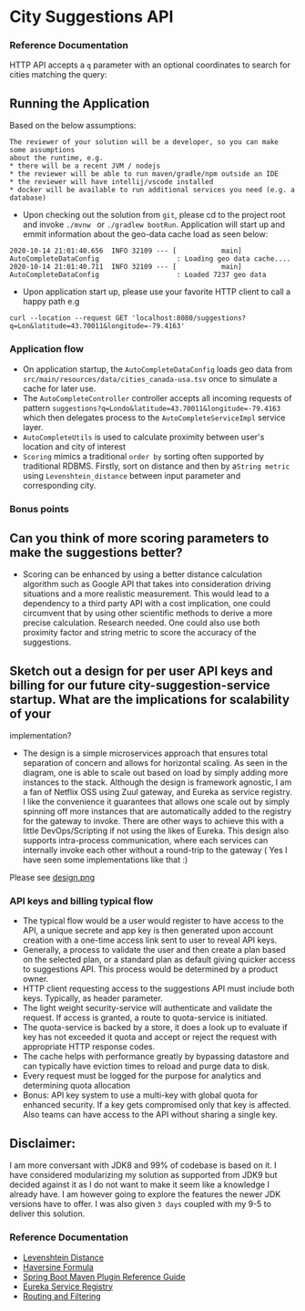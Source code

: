 # City Suggestions API

### Reference Documentation
HTTP API accepts a `q` parameter with an optional coordinates to search for cities matching the query:

## Running the Application
Based on the below assumptions: 
```
The reviewer of your solution will be a developer, so you can make some assumptions
about the runtime, e.g.
* there will be a recent JVM / nodejs
* the reviewer will be able to run maven/gradle/npm outside an IDE
* the reviewer will have intellij/vscode installed
* docker will be available to run additional services you need (e.g. a database)
```
* Upon checking out the solution from `git`, please cd to the project root and invoke `./mvnw ` or `./gradlew bootRun`. Application will start up and emmit information about the geo-data cache load as seen below:
```
2020-10-14 21:01:40.656  INFO 32109 --- [           main] AutoCompleteDataConfig                   : Loading geo data cache....
2020-10-14 21:01:40.711  INFO 32109 --- [           main] AutoCompleteDataConfig                   : Loaded 7237 geo data
```
* Upon application start up, please use your favorite HTTP client to call a happy path e.g 
```
curl --location --request GET 'localhost:8080/suggestions?q=Lon&latitude=43.70011&longitude=-79.4163'
```

### Application flow
* On application startup, the `AutoCompleteDataConfig` loads geo data from `src/main/resources/data/cities_canada-usa.tsv` once to simulate a cache for later use.
* The `AutoCompleteController` controller accepts all incoming requests of pattern `suggestions?q=Londo&latitude=43.70011&longitude=-79.4163` which then delegates process to the `AutoCompleteServiceImpl` service layer.
* `AutoCompleteUtils` is used to calculate proximity between user's location and city of interest
* `Scoring` mimics a traditional `order by` sorting often supported by traditional RDBMS. Firstly, sort on distance and then by a`String metric` using `Levenshtein_distance` between input parameter and corresponding city.

### Bonus points
## Can you think of more scoring parameters to make the suggestions better? 
* Scoring can be enhanced by using a better distance calculation algorithm such as Google API that takes into consideration driving situations and a more realistic measurement. This would lead to a dependency to a third party API with a cost implication, one could circumvent that by using other scientific methods to derive a more precise calculation. Research needed.
One could also use both proximity factor and string metric to score the accuracy of the suggestions.

## Sketch out a design for per user API keys and billing for our future city-suggestion-service startup. What are the implications for scalability of your
implementation?
* The design is a simple microservices approach that ensures total separation of concern and allows for horizontal scaling. As seen in the diagram, one is able to scale out based on load by simply adding more instances to the stack.
Although the design is framework agnostic, I am a fan of Netflix OSS using Zuul gateway, and Eureka as service registry. 
I like the convenience it guarantees that allows one scale out by simply spinning off more instances that are automatically added to the registry for the gateway to invoke. There are other ways to achieve this with a little DevOps/Scripting if not using the likes of Eureka.
This design also supports intra-process communication, where each services can internally invoke each other without a round-trip to the gateway ( Yes I have seen some implementations like that :)

Please see [design.png](../design.png)

### API keys and billing typical flow
* The typical flow would be a user would register to have access to the API, a unique secrete and app key is then generated upon account creation with a one-time access link sent to user to reveal API keys.
* Generally, a process to validate the user and then create a plan based on the selected plan, or a standard plan  as default giving quicker access to suggestions API. This process would be determined by a product owner.
* HTTP client requesting access to the suggestions API must include both keys. Typically, as header parameter.
* The light weight security-service will authenticate and validate the request. If access is granted, a route to quota-service is initiated.
* The quota-service is backed by a store, it does a look up to evaluate if key has not exceeded it quota and accept or reject the request with appropriate HTTP response codes.
* The cache helps with performance greatly by bypassing datastore and can typically have eviction times to reload and purge data to disk.
* Every request must be logged for the purpose for analytics and determining quota allocation
* Bonus: API key system to use a multi-key with global quota for enhanced security. If a key gets compromised only that key is affected. Also teams can have access to the API without sharing a single key.


## Disclaimer: 
I am more conversant with JDK8 and 99% of codebase is based on it. 
I have considered modularizing my solution as supported from JDK9 but decided against it as I do not want to make it seem like a knowledge I already have.
I am however going to explore the features the newer JDK versions have to offer. I was also given `3 days` coupled with my 9-5 to deliver this solution.


### Reference Documentation
* [Levenshtein Distance](https://en.wikipedia.org/wiki/Levenshtein_distance)
* [Haversine Formula](https://stackoverflow.com/questions/27928/calculate-distance-between-two-latitude-longitude-points-haversine-formula)
* [Spring Boot Maven Plugin Reference Guide](https://docs.spring.io/spring-boot/docs/2.3.4.RELEASE/maven-plugin/reference/html/)
* [Eureka Service Registry](https://spring.io/guides/gs/service-registration-and-discovery/)
* [Routing and Filtering](https://spring.io/guides/gs/routing-and-filtering/)

